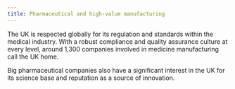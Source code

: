 ```yaml
---
title: Pharmaceutical and high-value manufacturing
---
```

The UK is respected globally for its regulation and standards within the medical industry. With a robust compliance and quality assurance culture at every level, around 1,300 companies involved in medicine manufacturing call the UK home. 

Big pharmaceutical companies also have a significant interest in the UK for its science base and reputation as a source of innovation.  
